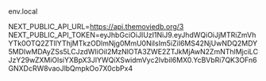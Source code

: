 env.local 

NEXT_PUBLIC_API_URL=https://api.themoviedb.org/3
NEXT_PUBLIC_API_TOKEN=eyJhbGciOiJIUzI1NiJ9.eyJhdWQiOiJjMTRiZmVhYTk0OTQ2ZTllYThjMTkzODlmNjg0MmU0NiIsIm5iZiI6MS42NjUwNDQ2MDY5MDIwMDAyZSs5LCJzdWIiOiI2MzNlOTA3ZWE2ZTJkMjAwN2ZmNThlMjciLCJzY29wZXMiOlsiYXBpX3JlYWQiXSwidmVyc2lvbiI6MX0.YcBVbRi7QK3OFn6GNXDcRW8vaoJlbQmpkOo7X0cbPx4
